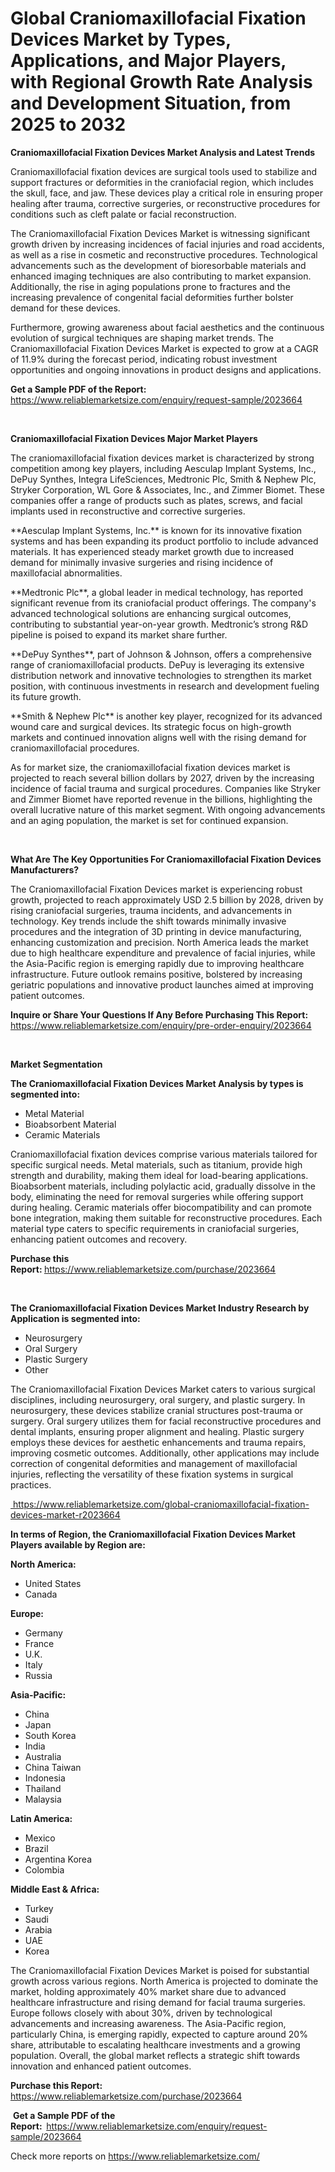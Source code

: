 <p><h1>Global Craniomaxillofacial Fixation Devices Market by Types, Applications, and Major Players, with Regional Growth Rate Analysis and Development Situation, from 2025 to 2032</h1></p><p><strong>Craniomaxillofacial Fixation Devices Market Analysis and Latest Trends</strong></p>
<p><p>Craniomaxillofacial fixation devices are surgical tools used to stabilize and support fractures or deformities in the craniofacial region, which includes the skull, face, and jaw. These devices play a critical role in ensuring proper healing after trauma, corrective surgeries, or reconstructive procedures for conditions such as cleft palate or facial reconstruction.</p><p>The Craniomaxillofacial Fixation Devices Market is witnessing significant growth driven by increasing incidences of facial injuries and road accidents, as well as a rise in cosmetic and reconstructive procedures. Technological advancements such as the development of bioresorbable materials and enhanced imaging techniques are also contributing to market expansion. Additionally, the rise in aging populations prone to fractures and the increasing prevalence of congenital facial deformities further bolster demand for these devices.</p><p>Furthermore, growing awareness about facial aesthetics and the continuous evolution of surgical techniques are shaping market trends. The Craniomaxillofacial Fixation Devices Market is expected to grow at a CAGR of 11.9% during the forecast period, indicating robust investment opportunities and ongoing innovations in product designs and applications.</p></p>
<p><strong>Get a Sample PDF of the Report:&nbsp;</strong> <a href="https://www.reliablemarketsize.com/enquiry/request-sample/2023664?utm_campaign=2804&utm_medium=2&utm_source=Github&utm_content=ia&utm_term=29032025&utm_id=craniomaxillofacial-fixation-devices">https://www.reliablemarketsize.com/enquiry/request-sample/2023664</a></p>
<p>&nbsp;</p>
<p><strong>Craniomaxillofacial Fixation Devices Major Market Players</strong></p>
<p><p>The craniomaxillofacial fixation devices market is characterized by strong competition among key players, including Aesculap Implant Systems, Inc., DePuy Synthes, Integra LifeSciences, Medtronic Plc, Smith & Nephew Plc, Stryker Corporation, WL Gore & Associates, Inc., and Zimmer Biomet. These companies offer a range of products such as plates, screws, and facial implants used in reconstructive and corrective surgeries.</p><p>**Aesculap Implant Systems, Inc.** is known for its innovative fixation systems and has been expanding its product portfolio to include advanced materials. It has experienced steady market growth due to increased demand for minimally invasive surgeries and rising incidence of maxillofacial abnormalities.</p><p>**Medtronic Plc**, a global leader in medical technology, has reported significant revenue from its craniofacial product offerings. The company's advanced technological solutions are enhancing surgical outcomes, contributing to substantial year-on-year growth. Medtronic’s strong R&D pipeline is poised to expand its market share further.</p><p>**DePuy Synthes**, part of Johnson & Johnson, offers a comprehensive range of craniomaxillofacial products. DePuy is leveraging its extensive distribution network and innovative technologies to strengthen its market position, with continuous investments in research and development fueling its future growth.</p><p>**Smith & Nephew Plc** is another key player, recognized for its advanced wound care and surgical devices. Its strategic focus on high-growth markets and continued innovation aligns well with the rising demand for craniomaxillofacial procedures.</p><p>As for market size, the craniomaxillofacial fixation devices market is projected to reach several billion dollars by 2027, driven by the increasing incidence of facial trauma and surgical procedures. Companies like Stryker and Zimmer Biomet have reported revenue in the billions, highlighting the overall lucrative nature of this market segment. With ongoing advancements and an aging population, the market is set for continued expansion.</p></p>
<p>&nbsp;</p>
<p><strong>What Are The Key Opportunities For Craniomaxillofacial Fixation Devices Manufacturers?</strong></p>
<p><p>The Craniomaxillofacial Fixation Devices market is experiencing robust growth, projected to reach approximately USD 2.5 billion by 2028, driven by rising craniofacial surgeries, trauma incidents, and advancements in technology. Key trends include the shift towards minimally invasive procedures and the integration of 3D printing in device manufacturing, enhancing customization and precision. North America leads the market due to high healthcare expenditure and prevalence of facial injuries, while the Asia-Pacific region is emerging rapidly due to improving healthcare infrastructure. Future outlook remains positive, bolstered by increasing geriatric populations and innovative product launches aimed at improving patient outcomes.</p></p>
<p><strong>Inquire or Share Your Questions If Any Before Purchasing This Report:</strong> <a href="https://www.reliablemarketsize.com/enquiry/pre-order-enquiry/2023664?utm_campaign=2804&utm_medium=2&utm_source=Github&utm_content=ia&utm_term=29032025&utm_id=craniomaxillofacial-fixation-devices">https://www.reliablemarketsize.com/enquiry/pre-order-enquiry/2023664</a></p>
<p>&nbsp;</p>
<p><strong>Market Segmentation</strong></p>
<p><strong>The Craniomaxillofacial Fixation Devices Market Analysis by types is segmented into:</strong></p>
<p><ul><li>Metal Material</li><li>Bioabsorbent Material</li><li>Ceramic Materials</li></ul></p>
<p><p>Craniomaxillofacial fixation devices comprise various materials tailored for specific surgical needs. Metal materials, such as titanium, provide high strength and durability, making them ideal for load-bearing applications. Bioabsorbent materials, including polylactic acid, gradually dissolve in the body, eliminating the need for removal surgeries while offering support during healing. Ceramic materials offer biocompatibility and can promote bone integration, making them suitable for reconstructive procedures. Each material type caters to specific requirements in craniofacial surgeries, enhancing patient outcomes and recovery.</p></p>
<p><strong>Purchase this Report:&nbsp;</strong><a href="https://www.reliablemarketsize.com/purchase/2023664?utm_campaign=2804&utm_medium=2&utm_source=Github&utm_content=ia&utm_term=29032025&utm_id=craniomaxillofacial-fixation-devices">https://www.reliablemarketsize.com/purchase/2023664</a></p>
<p>&nbsp;</p>
<p><strong>The Craniomaxillofacial Fixation Devices Market Industry Research by Application is segmented into:</strong></p>
<p><ul><li>Neurosurgery</li><li>Oral Surgery</li><li>Plastic Surgery</li><li>Other</li></ul></p>
<p><p>The Craniomaxillofacial Fixation Devices Market caters to various surgical disciplines, including neurosurgery, oral surgery, and plastic surgery. In neurosurgery, these devices stabilize cranial structures post-trauma or surgery. Oral surgery utilizes them for facial reconstructive procedures and dental implants, ensuring proper alignment and healing. Plastic surgery employs these devices for aesthetic enhancements and trauma repairs, improving cosmetic outcomes. Additionally, other applications may include correction of congenital deformities and management of maxillofacial injuries, reflecting the versatility of these fixation systems in surgical practices.</p></p>
<p><a href="https://www.reliablemarketsize.com/global-craniomaxillofacial-fixation-devices-market-r2023664?utm_campaign=2804&utm_medium=2&utm_source=Github&utm_content=ia&utm_term=29032025&utm_id=craniomaxillofacial-fixation-devices">&nbsp;https://www.reliablemarketsize.com/global-craniomaxillofacial-fixation-devices-market-r2023664</a></p>
<p><strong>In terms of Region, the Craniomaxillofacial Fixation Devices Market Players available by Region are:</strong></p>
<p>
    <p> <strong> North America: </strong>
        <ul>
            <li>United States</li>
            <li>Canada</li>
        </ul>
        </p> 
    <p> <strong> Europe: </strong>
        <ul>
            <li>Germany</li>
            <li>France</li>
            <li>U.K.</li>
            <li>Italy</li>
            <li>Russia</li>
        </ul>
        </p> 
    <p> <strong> Asia-Pacific: </strong>
        <ul>
            <li>China</li>
            <li>Japan</li>
            <li>South Korea</li>
            <li>India</li>
            <li>Australia</li>
            <li>China Taiwan</li>
            <li>Indonesia</li>
            <li>Thailand</li>
            <li>Malaysia</li>
        </ul>
        </p> 
    <p> <strong> Latin America: </strong>
        <ul>
            <li>Mexico</li>
            <li>Brazil</li>
            <li>Argentina Korea</li>
            <li>Colombia</li>
        </ul>
        </p> 
    <p> <strong> Middle East & Africa: </strong>
        <ul>
            <li>Turkey</li>
            <li>Saudi</li>
            <li>Arabia</li>
            <li>UAE</li>
            <li>Korea</li>
        </ul>
    </p>
    </p>
<p><p>The Craniomaxillofacial Fixation Devices Market is poised for substantial growth across various regions. North America is projected to dominate the market, holding approximately 40% market share due to advanced healthcare infrastructure and rising demand for facial trauma surgeries. Europe follows closely with about 30%, driven by technological advancements and increasing awareness. The Asia-Pacific region, particularly China, is emerging rapidly, expected to capture around 20% share, attributable to escalating healthcare investments and a growing population. Overall, the global market reflects a strategic shift towards innovation and enhanced patient outcomes.</p></p>
<p><strong>Purchase this Report: </strong><a href="https://www.reliablemarketsize.com/purchase/2023664?utm_campaign=2804&utm_medium=2&utm_source=Github&utm_content=ia&utm_term=29032025&utm_id=craniomaxillofacial-fixation-devices">https://www.reliablemarketsize.com/purchase/2023664</a></p>
<p>&nbsp;<strong>Get a Sample PDF of the Report:&nbsp;&nbsp;</strong><a href="https://www.reliablemarketsize.com/enquiry/request-sample/2023664?utm_campaign=2804&utm_medium=2&utm_source=Github&utm_content=ia&utm_term=29032025&utm_id=craniomaxillofacial-fixation-devices">https://www.reliablemarketsize.com/enquiry/request-sample/2023664</a></p>
<p><strong></strong></p>
<p>Check more reports on <a href="https://www.reliablemarketsize.com/?utm_campaign=2804&utm_medium=2&utm_source=Github&utm_content=ia&utm_term=29032025&utm_id=craniomaxillofacial-fixation-devices">https://www.reliablemarketsize.com/</a></p>